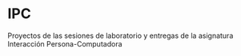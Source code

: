 # IPC
Proyectos de las sesiones de laboratorio y entregas de la asignatura Interacción Persona-Computadora
